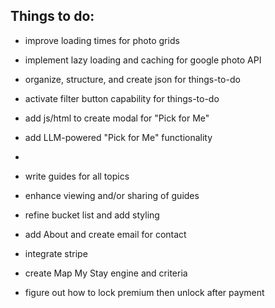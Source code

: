 ## Things to do:
- improve loading times for photo grids
- implement lazy loading and caching for google photo API
  
- organize, structure, and create json for things-to-do
- activate filter button capability for things-to-do
  
- add js/html to create modal for "Pick for Me"
- add LLM-powered "Pick for Me" functionality
- 
- write guides for all topics
- enhance viewing and/or sharing of guides
  
- refine bucket list and add styling
- add About and create email for contact
- integrate stripe

- create Map My Stay engine and criteria

- figure out how to lock premium then unlock after payment
